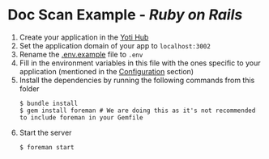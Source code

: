 # Doc Scan Example - _Ruby on Rails_

1. Create your application in the [Yoti Hub](https://hub.yoti.com)
1. Set the application domain of your app to `localhost:3002`
1. Rename the [.env.example](.env.example) file to `.env`
1. Fill in the environment variables in this file with the ones specific to your application (mentioned in the [Configuration](#configuration) section)
1. Install the dependencies by running the following commands from this folder
    ```shell
    $ bundle install
    $ gem install foreman # We are doing this as it's not recommended to include foreman in your Gemfile
    ```
1. Start the server
    ```shell
    $ foreman start
    ```
